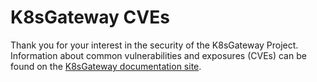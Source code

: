 # K8sGateway CVEs

Thank you for your interest in the security of the K8sGateway Project. Information about common vulnerabilities and exposures (CVEs) can be found on the [K8sGateway documentation site](https://k8sgateway.io/docs/reference/vulnerabilities/).
